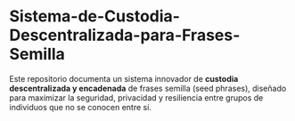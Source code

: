 # Sistema-de-Custodia-Descentralizada-para-Frases-Semilla
Este repositorio documenta un sistema innovador de **custodia descentralizada y encadenada** de frases semilla (seed phrases), diseñado para maximizar la seguridad, privacidad y resiliencia entre grupos de individuos que no se conocen entre sí.

